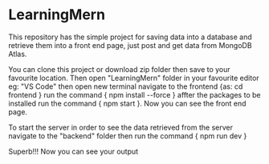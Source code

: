 # LearningMern
This repository has the simple project for saving data into a database and retrieve them into a front end page, just post and get data from MongoDB Atlas.

You can clone this project or download zip folder then save to your favourite location. Then open "LearningMern" folder in your favourite editor eg: "VS Code" then open new terminal navigate to the frontend {as: cd frontend } run the command { npm install --force } affter the packages to be installed run the command { npm start }. Now  you can see the front end page.

To start the server in order to see the data retrieved from the server navigate to the "backend" folder then run the command { npm run dev }

Superb!!! Now you can see your output
